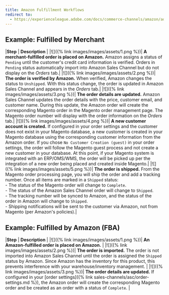 ```yaml
---
title: Amazon Fulfillment Workflows
redirect to:
  - https://experienceleague.adobe.com/docs/commerce-channels/amazon/admin-orders/fulfillment-workflows.html
---
```



## Example: Fulfilled by Merchant

|**Step** | **Description** |
|![]({% link images/images/assets/1.png %})| **A merchant-fulfilled order is placed on Amazon.** Amazon assigns a status of `Pending` until the customer's credit card information is verified. Orders in `Pending` status automatically import into Amazon Sales Channel but do not display on the _Orders_ tab.|
|![]({% link images/images/assets/2.png %})| **The order is verified by Amazon.** When verified, Amazon changes the status to `Unshipped`. With this status change, the order is updated in Amazon Sales Channel and appears in the _Orders_ tab.|
|![]({% link images/images/assets/3.png %})| **The order details are updated.** Amazon Sales Channel updates the order details with the price, customer email, and customer name. During this update, the Amazon order will create the corresponding Magento order in the Magento order management page. The Magento order number will display with the order information on the _Orders_ tab.|
|![]({% link images/images/assets/4.png %})| **A new customer account is created.** If configured in your order settings and the customer does not exist in your Magento database, a new customer is created in your Magento database using the corresponding customer information from the Amazon order. If you chose `No Customer Creation (guest)` in your order settings, the order will follow the Magento guest process and not create a new customer in your database. At this point, if your Magento system is integrated with an ERP/OMS/WMS, the order will be picked up per the integration of a new order being placed and created inside Magento.|
|![]({% link images/images/assets/5.png %})| **The order is shipped.** From the Magento order processing page, you will ship the order and add a tracking number. Once all items are marked in a `Shipped` status:<br/>- The status of the Magento order will change to `Complete`.<br/>- The status of the Amazon Sales Channel order will change to `Shipped`.<br/>- The tracking number will be synced to Amazon, and the status of the order in Amazon will change to `Shipped`.<br/>- Shipping notifications will be sent to the customer via Amazon, not from Magento (per Amazon's policies).|

## Example: Fulfilled by Amazon (FBA)

|**Step** | **Description** |
|![]({% link images/images/assets/1.png %})| **An Amazon-fulfilled order is placed on Amazon.** |
|![]({% link images/images/assets/2.png %})| **The order is imported.** The order is not imported into Amazon Sales Channel until the order is assigned the `Shipped` status by Amazon. Since Amazon has the inventory for this product, this prevents interference with your warehouse/inventory management. |
|![]({% link images/images/assets/3.png %})| **The order details are updated.** If configured in your [order settings]({% link sales-channels/asc/order-settings.md %}), the Amazon order will create the corresponding Magento order and be created as an order with a status of `Complete`. |
